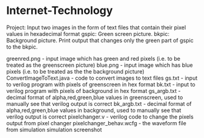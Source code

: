 # Internet-Technology
 
Project:
Input two images in the form of text files that contain their pixel values in hexadecimal format
gspic: Green screen picture.
bkpic: Background picture.
Print output that changes only the green part of gspic to the bkpic. 

greenred.png - input image which has green and red pixels (i.e. to be treated as the greenscreen picture)
blue.png - input image which has blue pixels (i.e. to be treated as the the background picture)
ConvertImageToText.java - code to convert images to text files
gs.txt - input to verilog program with pixels of greenscreen in hex format
bk.txt - input to verilog program with pixels of background in hex format
gs_argb.txt - decimal format of alpha,red,green,blue values in greenscreen, used to manually see that verilog output is correct
bk_argb.txt - decimal format of alpha,red,green,blue values in background, used to manually see that verilog output is correct
pixelchanger.v - verilog code to change the pixels
output from pixel changer
pixelchanger_behav.wcfg - the waveform file from simulation
simulation screenshot
